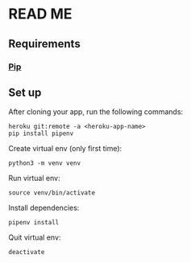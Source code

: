 # READ ME

## Requirements

### [Pip](https://pip.pypa.io/en/stable/installing/)


## Set up

After cloning your app, run the following commands:

```
heroku git:remote -a <heroku-app-name>
pip install pipenv
```

Create virtual env (only first time):

```
python3 -m venv venv
```

Run virtual env:

```
source venv/bin/activate
```

Install dependencies:

```
pipenv install
```

Quit virtual env:

```
deactivate
```


